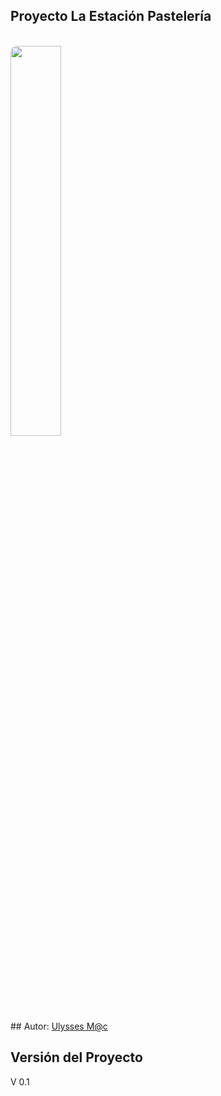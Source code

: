 ## Proyecto La Estación Pastelería
<br>
<a href="https://www.facebook.com/Laestacionpasteleria/" target="_blank">
  <img src="https://drive.google.com/open?id=0B5BmDeYZxJdNWTlGRlNVaEZaVWM" 
  style="width: 40%;height: auto;border-radius: 10px;"/>
</a>
<br>
## Autor:
<a href="https://www.linkedin.com/pub/gustavo-ulises-trejo-armenta/94/aa6/262">Ulysses M@c</a>

## Versión del Proyecto
V 0.1